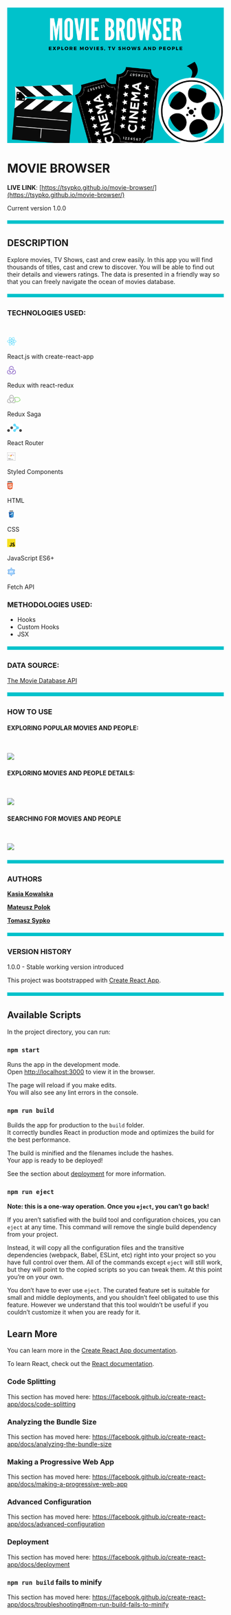 
![SCE-logo](readme/headImage.png)

# MOVIE BROWSER


**LIVE LINK**: [https://tsypko.github.io/movie-browser/](https://tsypko.github.io/movie-browser/)

Current version 1.0.0 

![Thematic Break](readme/thematicBreak.png)

## DESCRIPTION

Explore movies, TV Shows, cast and crew easily. 
In this app you will find thousands of titles, cast and crew to discover. 
You will be able to find out their details and viewers ratings. The data is presented in a friendly way so that you can freely navigate the ocean of movies database.


![Thematic Break](readme/thematicBreak.png)

### TECHNOLOGIES USED:
<br>

![React JS Icon](readme/react.png) 

React.js with create-react-app



![Redux Icon](readme/redux.png)

 Redux with react-redux

![Redux Saga Icon](readme/redux-saga.png) 

Redux Saga

![React Router  Icon](readme/react-router.png)

 React Router

![Styled Components Icon](readme/styled-components.png)

 Styled Components

![HTML Icon](readme/html.png)

 HTML

![CSS Icon](readme/css.png)

 CSS

![JavaScript Icon](readme/js.png)

 JavaScript ES6+

![API Icon](readme/api.png)

 Fetch API

### METHODOLOGIES USED:

- Hooks
- Custom Hooks
- JSX

![Thematic Break](readme/thematicBreak.png)
### DATA SOURCE:

[The Movie Database API](https://developers.themoviedb.org/3/getting-started/introduction) 

![Thematic Break](readme/thematicBreak.png)

### HOW TO USE

#### **EXPLORING POPULAR MOVIES AND PEOPLE:**
<br>

![](readme/popularMoviesAndPeople.gif)

#### **EXPLORING MOVIES AND PEOPLE DETAILS:**
<br>

![](readme/movieAndPeopleDetails.gif)

#### **SEARCHING FOR MOVIES AND PEOPLE**
<br>

![](readme/searchingForMoviesAndPeople.gif)

![Thematic Break](readme/thematicBreak.png)

### AUTHORS
[**Kasia Kowalska**](https://github.com/katkowa)

[**Mateusz Polok**](https://github.com/mateusz24polok)

[**Tomasz Sypko**](https://github.com/TSypko)

![Thematic Break](readme/thematicBreak.png)

### VERSION HISTORY

1.0.0 - Stable working version introduced

This project was bootstrapped with [Create React App](https://github.com/facebook/create-react-app).

![Thematic Break](readme/thematicBreak.png)

## Available Scripts

In the project directory, you can run:

### `npm start`

Runs the app in the development mode.<br />
Open [http://localhost:3000](http://localhost:3000) to view it in the browser.

The page will reload if you make edits.<br />
You will also see any lint errors in the console.

### `npm run build`

Builds the app for production to the `build` folder.<br />
It correctly bundles React in production mode and optimizes the build for the best performance.

The build is minified and the filenames include the hashes.<br />
Your app is ready to be deployed!

See the section about [deployment](https://facebook.github.io/create-react-app/docs/deployment) for more information.

### `npm run eject`

**Note: this is a one-way operation. Once you `eject`, you can’t go back!**

If you aren’t satisfied with the build tool and configuration choices, you can `eject` at any time. This command will remove the single build dependency from your project.

Instead, it will copy all the configuration files and the transitive dependencies (webpack, Babel, ESLint, etc) right into your project so you have full control over them. All of the commands except `eject` will still work, but they will point to the copied scripts so you can tweak them. At this point you’re on your own.

You don’t have to ever use `eject`. The curated feature set is suitable for small and middle deployments, and you shouldn’t feel obligated to use this feature. However we understand that this tool wouldn’t be useful if you couldn’t customize it when you are ready for it.

## Learn More

You can learn more in the [Create React App documentation](https://facebook.github.io/create-react-app/docs/getting-started).

To learn React, check out the [React documentation](https://reactjs.org/).

### Code Splitting

This section has moved here: https://facebook.github.io/create-react-app/docs/code-splitting

### Analyzing the Bundle Size

This section has moved here: https://facebook.github.io/create-react-app/docs/analyzing-the-bundle-size

### Making a Progressive Web App

This section has moved here: https://facebook.github.io/create-react-app/docs/making-a-progressive-web-app

### Advanced Configuration

This section has moved here: https://facebook.github.io/create-react-app/docs/advanced-configuration

### Deployment

This section has moved here: https://facebook.github.io/create-react-app/docs/deployment

### `npm run build` fails to minify

This section has moved here: https://facebook.github.io/create-react-app/docs/troubleshooting#npm-run-build-fails-to-minify
